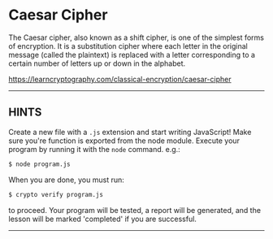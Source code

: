 # Caesar Cipher

The Caesar cipher, also known as a shift cipher, is one of the simplest forms of encryption. It is a substitution cipher where each letter in the original message (called the plaintext) is replaced with a letter corresponding to a certain number of letters up or down in the alphabet.

https://learncryptography.com/classical-encryption/caesar-cipher

----------------------------------------------------------------------
## HINTS

Create a new file with a `.js` extension and start writing JavaScript! Make sure you're function is exported from the node module. Execute your program by running it with the `node` command. e.g.:

```sh
$ node program.js
```

When you are done, you must run:

```sh
$ crypto verify program.js
```

to proceed. Your program will be tested, a report will be generated, and the lesson will be marked 'completed' if you are successful.

----------------------------------------------------------------------
